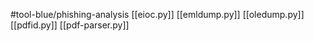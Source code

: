 #tool-blue/phishing-analysis 
[[eioc.py]]
[[emldump.py]]
[[oledump.py]]
[[pdfid.py]]
[[pdf-parser.py]]
